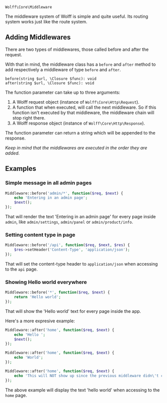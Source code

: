 `Wolff\Core\Middleware`

The middleware system of Wolff is simple and quite useful. Its routing system works just like the route system.

## Adding Middlewares

There are two types of middlewares, those called before and after the request.

With that in mind, the middleware class has a `before` and `after` method to add respectively a middleware of type `before` and `after`.

`before(string $url, \Closure $func): void`  
`after(string $url, \Closure $func): void`

The function parameter can take up to three arguments:

1. A Wolff request object (instance of `Wolff\Core\Http\Request`).
2. A function that when executed, will call the next middleware. So if this function isn't executed by that middleware, the middleware chain will stop right there.
3. A Wolff response object (instance of `Wolff\Core\Http\Response`).

The function parameter can return a string which will be appended to the response.

_Keep in mind that the middlewares are executed in the order they are added._

## Examples

### Simple message in all admin pages

```php
Middleware::before('admin/*', function($req, $next) {
    echo 'Entering in an admin page';
    $next();
});
```

That will render the text 'Entering in an admin page' for every page inside `admin`, like `admin/settings`, `admin/panel` or `admin/product/info`.

### Setting content type in page

```php
Middleware::before('/api', function($req, $next, $res) {
    $res->setHeader('Content-Type', 'application/json');
});
```

That will set the content-type header to `application/json` when accessing to the `api` page.

### Showing Hello world everywhere

```php
Middleware::before('*', function($req, $next) {
    return 'Hello world';
});
```

That will show the 'Hello world' text for every page inside the app.

Here's a more expresive example:

```php
Middleware::after('home', function($req, $next) {
    echo 'Hello ';
    $next();
});

Middleware::after('home', function($req, $next) {
    echo 'World';
});

Middleware::after('home', function($req, $next) {
    echo 'This will NOT show up since the previous middleware didn\'t call next';
});
```

The above example will display the text 'hello world' when accessing to the `home` page.
